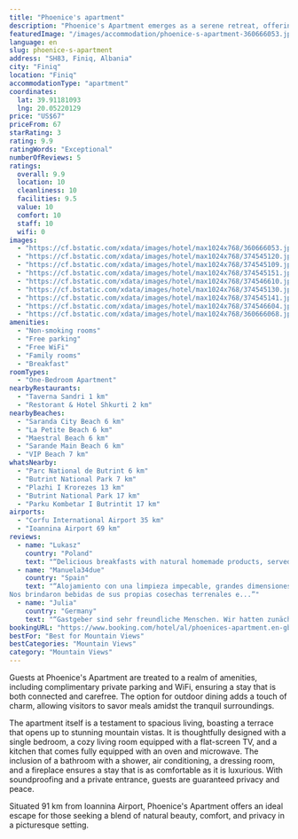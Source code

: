 ```yaml
---
title: "Phoenice's apartment"
description: "Phoenice's Apartment emerges as a serene retreat, offering guests a unique blend of comfort and natural beauty, located just 23 km from the enchanting Butrint National Park."
featuredImage: "/images/accommodation/phoenice-s-apartment-360666053.jpg"
language: en
slug: phoenice-s-apartment
address: "SH83, Finiq, Albania"
city: "Finiq"
location: "Finiq"
accommodationType: "apartment"
coordinates:
  lat: 39.91181093
  lng: 20.05220129
price: "US$67"
priceFrom: 67
starRating: 3
rating: 9.9
ratingWords: "Exceptional"
numberOfReviews: 5
ratings:
  overall: 9.9
  location: 10
  cleanliness: 10
  facilities: 9.5
  value: 10
  comfort: 10
  staff: 10
  wifi: 0
images:
  - "https://cf.bstatic.com/xdata/images/hotel/max1024x768/360666053.jpg?k=a954adeb489f509a0ca90d191437e81b8661136f5ef09827fe2ee1d186290ef7&o=&hp=1"
  - "https://cf.bstatic.com/xdata/images/hotel/max1024x768/374545120.jpg?k=4c793d3517aca1d35f79fb25cc94551da186adc13d12de064d9d5d5483693908&o=&hp=1"
  - "https://cf.bstatic.com/xdata/images/hotel/max1024x768/374545109.jpg?k=f897c4209cb9358bd10380e0368816b15798a4d228f0c35b2c3f8afb9d1961bb&o=&hp=1"
  - "https://cf.bstatic.com/xdata/images/hotel/max1024x768/374545151.jpg?k=dd2cadcd843162e9ab0d3a4523a59402d1c04f25ad50d365ae56dbbf0df8c957&o=&hp=1"
  - "https://cf.bstatic.com/xdata/images/hotel/max1024x768/374546610.jpg?k=843851e1e58f5382756fa4f4613ce0275d7501ecc6690afdd67e3e84a0f38ff9&o=&hp=1"
  - "https://cf.bstatic.com/xdata/images/hotel/max1024x768/374545130.jpg?k=672155124a0ec773bce82f97390a1ecdb25094c997d578cfab73822e7297b940&o=&hp=1"
  - "https://cf.bstatic.com/xdata/images/hotel/max1024x768/374545141.jpg?k=c24e80b3b626c88e21aa1f4ead9fe75f7a97b33767e5d0f3b616f9481fa5f93a&o=&hp=1"
  - "https://cf.bstatic.com/xdata/images/hotel/max1024x768/374546604.jpg?k=24177e8417e1e58f05c16eda7c09659ae06fbee8cab55ae270b644f124727911&o=&hp=1"
  - "https://cf.bstatic.com/xdata/images/hotel/max1024x768/360666068.jpg?k=95e447d7aa70cf23ecc67f33aa1153ac4e46d934f1814053a8cacb11115228d5&o=&hp=1"
amenities:
  - "Non-smoking rooms"
  - "Free parking"
  - "Free WiFi"
  - "Family rooms"
  - "Breakfast"
roomTypes:
  - "One-Bedroom Apartment"
nearbyRestaurants:
  - "Taverna Sandri 1 km"
  - "Restorant & Hotel Shkurti 2 km"
nearbyBeaches:
  - "Saranda City Beach 6 km"
  - "La Petite Beach 6 km"
  - "Maestral Beach 6 km"
  - "Sarande Main Beach 6 km"
  - "VIP Beach 7 km"
whatsNearby:
  - "Parc National de Butrint 6 km"
  - "Butrint National Park 7 km"
  - "Plazhi I Krorezes 13 km"
  - "Butrint National Park 17 km"
  - "Parku Kombetar I Butrintit 17 km"
airports:
  - "Corfu International Airport 35 km"
  - "Ioannina Airport 69 km"
reviews:
  - name: "Lukasz"
    country: "Poland"
    text: "“Delicious breakfasts with natural homemade products, served on a huge terrace with a beautiful view by charming and helpful hosts. Comfortable, modern apartment surrounded by nature, close to the best beaches around Sarandë. It's hard to imagine a...”"
  - name: "Manuela34due"
    country: "Spain"
    text: "“Alojamiento con una limpieza impecable, grandes dimensiones y todo nuevo y equipado. La acogida y recibimiento por parte de los dueños Elepheteria y su esposo Odiseo fue maravillosa.
Nos brindaron bebidas de sus propias cosechas terrenales e...”"
  - name: "Julia"
    country: "Germany"
    text: "“Gastgeber sind sehr freundliche Menschen. Wir hatten zunächst Probleme die Unterkunft zu finden und wurden sogar abgeholt. Die Wohnung ist gut gelegen mit toller Aussicht auf das umliegende Tal. Das Frühstück besteht größtenteils aus Produkten,...”"
bookingURL: "https://www.booking.com/hotel/al/phoenices-apartment.en-gb.html?aid=8035640"
bestFor: "Best for Mountain Views"
bestCategories: "Mountain Views"
category: "Mountain Views"
---
```


Guests at Phoenice's Apartment are treated to a realm of amenities, including complimentary private parking and WiFi, ensuring a stay that is both connected and carefree. The option for outdoor dining adds a touch of charm, allowing visitors to savor meals amidst the tranquil surroundings.

The apartment itself is a testament to spacious living, boasting a terrace that opens up to stunning mountain vistas. It is thoughtfully designed with a single bedroom, a cozy living room equipped with a flat-screen TV, and a kitchen that comes fully equipped with an oven and microwave. The inclusion of a bathroom with a shower, air conditioning, a dressing room, and a fireplace ensures a stay that is as comfortable as it is luxurious. With soundproofing and a private entrance, guests are guaranteed privacy and peace.

Situated 91 km from Ioannina Airport, Phoenice's Apartment offers an ideal escape for those seeking a blend of natural beauty, comfort, and privacy in a picturesque setting.